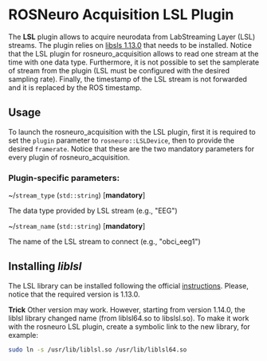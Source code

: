 # ROSNeuro Acquisition LSL Plugin

The **LSL** plugin allows to acquire neurodata from LabStreaming Layer (LSL) streams. The plugin relies on [libsls 1.13.0](https://github.com/sccn/labstreaminglayer) that needs to be installed. Notice that the LSL plugin for rosneuro_acquisition allows to read one stream at the time with one data type. Furthermore, it is not possible to set the samplerate of stream from the plugin (LSL must be configured with the desired sampling rate). Finally, the timestamp of the LSL stream is not forwarded and it is replaced by the ROS timestamp.

## Usage
To launch the rosneuro_acquisition with the LSL plugin, first it is required to set the `plugin` parameter to `rosneuro::LSLDevice`, then to provide the desired `framerate`. Notice that these are the two mandatory parameters for every plugin of rosneuro_acquisition.

### Plugin-specific parameters:
~<name>/`stream_type` (`std::string`) [**mandatory**]
	
  The data type provided by LSL stream (e.g., "EEG")

~<name>/`stream_name` (`std::string`) [**mandatory**]
  
  The name of the LSL stream to connect (e.g., "obci_eeg1")
  
## Installing *liblsl*
The LSL library can be installed following the official [instructions](https://github.com/sccn/labstreaminglayer). Please, notice that the required version is 1.13.0. 

**Trick** Other version may work. However, starting from version 1.14.0, the liblsl library changed name (from liblsl64.so to libslsl.so). To make it work with the rosneuro LSL plugin, create a symbolic link to the new library, for example:
```bash
sudo ln -s /usr/lib/liblsl.so /usr/lib/liblsl64.so
```
